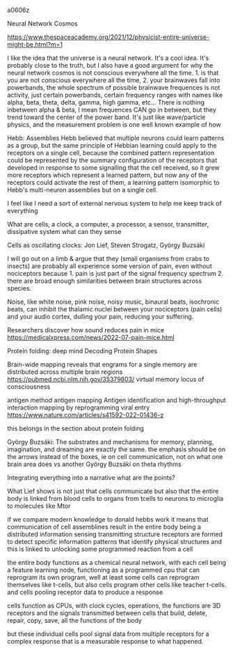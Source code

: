 a0606z

Neural Network Cosmos

https://www.thespaceacademy.org/2021/12/physicist-entire-universe-might-be.html?m=1

I like the idea that the universe is a neural network. It's a cool idea. It's probably close to the truth, but I also have a good argument for why the neural network cosmos is not conscious everywhere all the time. 1. is that you are not conscious everywhere all the time, 2. your brainwaves fall into powerbands, the whole spectrum of possible brainwave frequences is not activity, just certain powerbands, certain frequency ranges with names like alpha, beta, theta, delta, gamma, high gamma, etc... There is nothing inbetween alpha & beta, I mean frequences CAN go in between, but they trend toward the center of the power band. It's just like wave/particle physics, and the measurement problem is one well known example of how 

Hebb: Assemblies
Hebb believed that multiple neurons could learn patterns as a group, but the same principle of Hebbian learning could apply to the receptors on a single cell, because the combined pattern representation could be represented by the summary configuration of the receptors that developed in response to some signalling that the cell received, so it grew more receptors which represent a learned pattern, but now any of the receptors could activate the rest of them, a learning pattern isomorphic to Hebb's multi-neuron assemblies but on a single cell.

I feel like I need a sort of external nervous system to help me keep track of everything

What are cells, a clock, a computer, a processor, a sensor, transmitter, dissipative system
what can they sense

Cells as oscillating clocks: Jon Lief, Steven Strogatz, György Buzsáki

I will go out on a limb & argue that they (small organisms from crabs to insects) are probably all experience some version of pain, even without nociceptors because 1. pain is just part of the signal frequency spectrum 2. there are broad enough similarities between brain structures across species.

Noise, like white noise, pink noise, noisy music, binaural beats, isochronic beats, can inhibit the thalamic nuclei between your nociceptors (pain cells) and your audio cortex, dulling your pain, reducing your suffering.

Researchers discover how sound reduces pain in mice
https://medicalxpress.com/news/2022-07-pain-mice.html

Protein folding: deep mind
Decoding Protein Shapes

Brain-wide mapping reveals that engrams for a single memory are distributed across multiple brain regions https://pubmed.ncbi.nlm.nih.gov/35379803/
virtual memory locus of consciousness

antigen method
antigen mapping Antigen identification and high-throughput interaction mapping by reprogramming viral entry
https://www.nature.com/articles/s41592-022-01436-z

this belongs in the section about protein folding

György Buzsáki: The substrates and mechanisms for memory, planning, imagination, and dreaming are exactly the same.
the emphasis should be on the arrows instead of the boxes, ie on cell communication, not on what one brain area does vs another
György Buzsáki on theta rhythms

Integrating everything into a narrative
what are the points?

What Lief shows is not just that cells communicate but also that the entire body is linked from blood cells to organs from tcells to neurons to microglia to molecules like Mtor

if we compare modern knowledge to donald hebbs work it means that communication of cell assemblines result in the entire body being a distributed information sensing transmitting structure
receptors are formed to detect specific information patterns that identify physical structures and this is linked to unlocking some programmed reaction from a cell

the entire body functions as a chemical neural network, with each cell being a feature learning node, functioning as a programmed cpu that can reprogram its own program, well at least some cells can reprogram themselves like t-cells, but also cells program other cells like teacher t-cells. and cells pooling receptor data to produce a response

cells function as CPUs, with clock cycles, operations, the functions are 3D receptors and the signals transmitted between cells that build, delete, repair, copy, save, all the functions of the body

but these individual cells pool signal data from multiple receptors for a complex response that is a measurable response to what happened.
